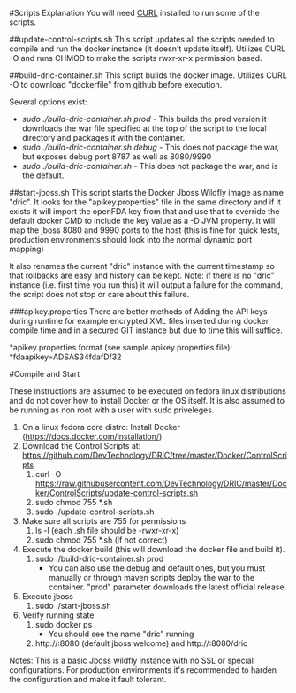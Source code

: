 #Scripts Explanation
You will need [CURL](http://curl.haxx.se/docs/manual.html) installed to run some of the scripts.

##update-control-scripts.sh
This script updates all the scripts needed to compile and run the docker instance (it doesn't update itself). Utilizes CURL -O and runs CHMOD to make the scripts rwxr-xr-x permission based.

##build-dric-container.sh
This script builds the docker image. Utilizes CURL -O to download "dockerfile" from github before execution.

Several options exist:
 * *sudo ./build-dric-container.sh prod* - This builds the prod version it downloads the war file specified at the top of the script to the local directory and packages it with the container.
 * *sudo ./build-dric-container.sh debug* - This does not package the war, but exposes debug port 8787 as well as 8080/9990
 * *sudo ./build-dric-container.sh* - This does not package the war, and is the default.

##start-jboss.sh
This script starts the Docker Jboss Wildfly image as name "dric". It looks for the "apikey.properties" file in the same directory and if it exists it will import the openFDA key from that and use that to override the default docker CMD to include the key value as a -D JVM property. It will map the jboss 8080 and 9990 ports to the host (this is fine for quick tests, production environments should look into the normal dynamic port mapping)

It also renames the current "dric" instance with the current timestamp so that rollbacks are easy and history can be kept. Note: if there is no "dric" instance (i.e. first time you run this) it will output a failure for the command, the script does not stop or care about this failure.

###apikey.properties
There are better methods of Adding the API keys during runtime for example encrypted XML files inserted during docker compile time and in a secured GIT instance but due to time this will suffice.

 *apikey.properties format (see sample.apikey.properties file):
  *fdaapikey=ADSAS34fdafDf32

#Compile and Start

These instructions are assumed to be executed on fedora linux distributions and 
do not cover how to install Docker or the OS itself. It is also assumed to be running as
non root with a user with sudo priveleges.

1. On a linux fedora core distro: Install Docker (https://docs.docker.com/installation/)
2. Download the Control Scripts at: https://github.com/DevTechnology/DRIC/tree/master/Docker/ControlScripts
	1. curl -O https://raw.githubusercontent.com/DevTechnology/DRIC/master/Docker/ControlScripts/update-control-scripts.sh
	2. sudo chmod 755 *.sh
	3. sudo ./update-control-scripts.sh
3. Make sure all scripts are 755 for permissions
	1. ls -l (each .sh file should be -rwxr-xr-x)
	2. sudo chmod 755 *.sh (if not correct)
4. Execute the docker build (this will download the docker file and build it).
	1. sudo ./build-dric-container.sh prod
		* You can also use the debug and default ones, but you must manually or through maven scripts deploy the war to the container. "prod" parameter downloads the latest official release.
5. Execute jboss
	1. sudo ./start-jboss.sh
6. Verify running state
	1. sudo docker ps
		* You should see the name "dric" running
	2. http://<IP>:8080 (default jboss welcome) and http://<IP>:8080/dric

Notes: This is a basic Jboss wildfly instance with no SSL or special configurations. For production 
		environments it's recommended to harden the configuration and make it fault tolerant.
